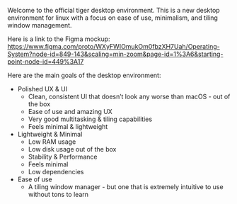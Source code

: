 Welcome to the official tiger desktop environment. This is a new desktop environment for linux with a focus on ease of use, minimalism, and tiling window management.

Here is a link to the Figma mockup: https://www.figma.com/proto/WXyFWIOmukOm0fbzXH7Uah/Operating-System?node-id=849-143&scaling=min-zoom&page-id=1%3A6&starting-point-node-id=449%3A17

Here are the main goals of the desktop environment:
* Polished UX & UI
    * Clean, consistent UI that doesn’t look any worse than macOS - out of the box
    * Ease of use and amazing UX
    * Very good multitasking & tiling capabilities
    * Feels minimal & lightweight
* Lightweight & Minimal
    * Low RAM usage
    * Low disk usage out of the box
    * Stability & Performance
    * Feels minimal
    * Low dependencies
* Ease of use
    * A tiling window manager - but one that is extremely intuitive to use without tons to learn
